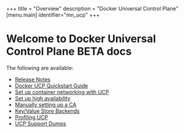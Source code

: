 
+++
title = "Overview"
description = "Docker Universal Control Plane"
[menu.main]
identifier="mn_ucp"
+++


# Welcome to Docker Universal Control Plane BETA docs

The following are available:

* [Release Notes](release_notes.md)
* [Docker UCP Quickstart Guide](installation.md)  
* [Set up container networking with UCP](networking.md)  
* [Set up high availability](understand_ha.md)  
* [Manually setting up a CA](certs.md)
* [Key/Value Store Backends](kv_store.md )     
* [Profiling UCP](profiling.md)
* [UCP Support Dumps](support.md)
